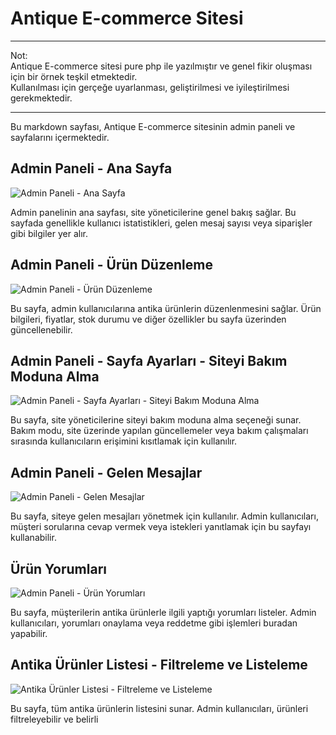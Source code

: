 # Antique E-commerce Sitesi

<hr />
Not:<br />
Antique E-commerce sitesi pure php ile yazılmıştır ve genel fikir oluşması için bir örnek teşkil etmektedir.<br />
Kullanılması için gerçeğe uyarlanması, geliştirilmesi ve iyileştirilmesi gerekmektedir.
<hr />
Bu markdown sayfası, Antique E-commerce sitesinin admin paneli ve sayfalarını içermektedir.

## Admin Paneli - Ana Sayfa

![Admin Paneli - Ana Sayfa](https://github.com/nihatxp/Antika/assets/87497469/7b467bb2-0f6c-48e3-94c6-d02f527dbd8a)

Admin panelinin ana sayfası, site yöneticilerine genel bakış sağlar. Bu sayfada genellikle kullanıcı istatistikleri, gelen mesaj sayısı veya siparişler gibi bilgiler yer alır.

## Admin Paneli - Ürün Düzenleme

![Admin Paneli - Ürün Düzenleme](https://github.com/nihatxp/Antika/assets/87497469/68dfad4f-0ade-4b79-8ede-36a35da8238e)

Bu sayfa, admin kullanıcılarına antika ürünlerin düzenlenmesini sağlar. Ürün bilgileri, fiyatlar, stok durumu ve diğer özellikler bu sayfa üzerinden güncellenebilir.

## Admin Paneli - Sayfa Ayarları - Siteyi Bakım Moduna Alma

![Admin Paneli - Sayfa Ayarları - Siteyi Bakım Moduna Alma](https://github.com/nihatxp/Antika/assets/87497469/e2910464-4411-48da-9668-ca60e410a06c)

Bu sayfa, site yöneticilerine siteyi bakım moduna alma seçeneği sunar. Bakım modu, site üzerinde yapılan güncellemeler veya bakım çalışmaları sırasında kullanıcıların erişimini kısıtlamak için kullanılır.

## Admin Paneli - Gelen Mesajlar

![Admin Paneli - Gelen Mesajlar](https://github.com/nihatxp/Antika/assets/87497469/ca82d978-a786-45c3-a145-fc2e22dce8fb)

Bu sayfa, siteye gelen mesajları yönetmek için kullanılır. Admin kullanıcıları, müşteri sorularına cevap vermek veya istekleri yanıtlamak için bu sayfayı kullanabilir.

## Ürün Yorumları

![Admin Paneli - Ürün Yorumları](https://github.com/nihatxp/Antika/assets/87497469/03b82566-414d-4808-b6c8-43baaabba0a9)

Bu sayfa, müşterilerin antika ürünlerle ilgili yaptığı yorumları listeler. Admin kullanıcıları, yorumları onaylama veya reddetme gibi işlemleri buradan yapabilir.

## Antika Ürünler Listesi - Filtreleme ve Listeleme

![Antika Ürünler Listesi - Filtreleme ve Listeleme](https://github.com/nihatxp/Antika/assets/87497469/576e5993-0861-4f07-95f8-30690ac9e0c2)

Bu sayfa, tüm antika ürünlerin listesini sunar. Admin kullanıcıları, ürünleri filtreleyebilir ve belirli

